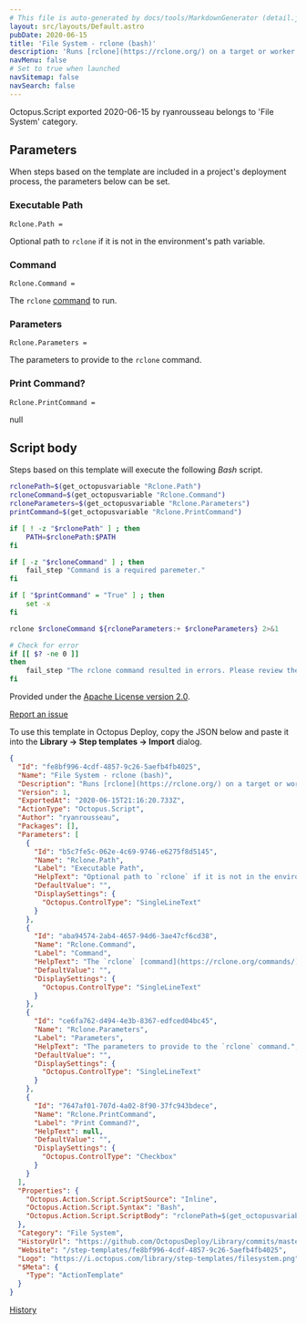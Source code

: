 ```yaml
---
# This file is auto-generated by docs/tools/MarkdownGenerator (detail.js)
layout: src/layouts/Default.astro
pubDate: 2020-06-15
title: 'File System - rclone (bash)'
description: 'Runs [rclone](https://rclone.org/) on a target or worker.'
navMenu: false
# Set to true when launched
navSitemap: false
navSearch: false
---
```


Octopus.Script exported 2020-06-15 by ryanrousseau belongs to 'File System' category.

## Parameters

When steps based on the template are included in a project's deployment process, the parameters below can be set.


<div class="param">

### Executable Path

`Rclone.Path = `

Optional path to `rclone` if it is not in the environment's path variable.

</div>
        
<div class="param">

### Command

`Rclone.Command = `

The `rclone` [command](https://rclone.org/commands/) to run.

</div>
        
<div class="param">

### Parameters

`Rclone.Parameters = `

The parameters to provide to the `rclone` command.

</div>
        
<div class="param">

### Print Command?

`Rclone.PrintCommand = `

null

</div>
        

## Script body

Steps based on this template will execute the following *Bash* script.

```bash
rclonePath=$(get_octopusvariable "Rclone.Path")
rcloneCommand=$(get_octopusvariable "Rclone.Command")
rcloneParameters=$(get_octopusvariable "Rclone.Parameters")
printCommand=$(get_octopusvariable "Rclone.PrintCommand")

if [ ! -z "$rclonePath" ] ; then
   	PATH=$rclonePath:$PATH
fi

if [ -z "$rcloneCommand" ] ; then
   	fail_step "Command is a required paremeter."
fi

if [ "$printCommand" = "True" ] ; then
    set -x
fi

rclone $rcloneCommand ${rcloneParameters:+ $rcloneParameters} 2>&1

# Check for error
if [[ $? -ne 0 ]]
then
    fail_step "The rclone command resulted in errors. Please review the logs above."
fi

```

Provided under the [Apache License version 2.0](https://github.com/OctopusDeploy/Library/blob/master/LICENSE.txt).

[Report an issue](https://github.com/OctopusDeploy/Library/issues/new?assignees=&labels=&projects=&template=bug-report.yml&title=Issue%20with%20File%20System%20-%20rclone%20(bash)&step-template=File%20System%20-%20rclone%20(bash))

<div class="get-json">

To use this template in Octopus Deploy, copy the JSON below and paste it into the **Library → Step templates → Import** dialog.

```json
{
  "Id": "fe8bf996-4cdf-4857-9c26-5aefb4fb4025",
  "Name": "File System - rclone (bash)",
  "Description": "Runs [rclone](https://rclone.org/) on a target or worker.",
  "Version": 1,
  "ExportedAt": "2020-06-15T21:16:20.733Z",
  "ActionType": "Octopus.Script",
  "Author": "ryanrousseau",
  "Packages": [],
  "Parameters": [
    {
      "Id": "b5c7fe5c-062e-4c69-9746-e6275f8d5145",
      "Name": "Rclone.Path",
      "Label": "Executable Path",
      "HelpText": "Optional path to `rclone` if it is not in the environment's path variable.",
      "DefaultValue": "",
      "DisplaySettings": {
        "Octopus.ControlType": "SingleLineText"
      }
    },
    {
      "Id": "aba94574-2ab4-4657-94d6-3ae47cf6cd38",
      "Name": "Rclone.Command",
      "Label": "Command",
      "HelpText": "The `rclone` [command](https://rclone.org/commands/) to run.",
      "DefaultValue": "",
      "DisplaySettings": {
        "Octopus.ControlType": "SingleLineText"
      }
    },
    {
      "Id": "ce6fa762-d494-4e3b-8367-edfced04bc45",
      "Name": "Rclone.Parameters",
      "Label": "Parameters",
      "HelpText": "The parameters to provide to the `rclone` command.",
      "DefaultValue": "",
      "DisplaySettings": {
        "Octopus.ControlType": "SingleLineText"
      }
    },
    {
      "Id": "7647af01-707d-4a02-8f90-37fc943bdece",
      "Name": "Rclone.PrintCommand",
      "Label": "Print Command?",
      "HelpText": null,
      "DefaultValue": "",
      "DisplaySettings": {
        "Octopus.ControlType": "Checkbox"
      }
    }
  ],
  "Properties": {
    "Octopus.Action.Script.ScriptSource": "Inline",
    "Octopus.Action.Script.Syntax": "Bash",
    "Octopus.Action.Script.ScriptBody": "rclonePath=$(get_octopusvariable \"Rclone.Path\")\nrcloneCommand=$(get_octopusvariable \"Rclone.Command\")\nrcloneParameters=$(get_octopusvariable \"Rclone.Parameters\")\nprintCommand=$(get_octopusvariable \"Rclone.PrintCommand\")\n\nif [ ! -z \"$rclonePath\" ] ; then\n   \tPATH=$rclonePath:$PATH\nfi\n\nif [ -z \"$rcloneCommand\" ] ; then\n   \tfail_step \"Command is a required paremeter.\"\nfi\n\nif [ \"$printCommand\" = \"True\" ] ; then\n    set -x\nfi\n\nrclone $rcloneCommand ${rcloneParameters:+ $rcloneParameters} 2>&1\n\n# Check for error\nif [[ $? -ne 0 ]]\nthen\n    fail_step \"The rclone command resulted in errors. Please review the logs above.\"\nfi\n"
  },
  "Category": "File System",
  "HistoryUrl": "https://github.com/OctopusDeploy/Library/commits/master/step-templates//opt/buildagent/work/75443764cd38076d/step-templates/file-system-rclone.json",
  "Website": "/step-templates/fe8bf996-4cdf-4857-9c26-5aefb4fb4025",
  "Logo": "https://i.octopus.com/library/step-templates/filesystem.png",
  "$Meta": {
    "Type": "ActionTemplate"
  }
}
```

[History](https://github.com/OctopusDeploy/Library/commits/master/step-templates/https://github.com/OctopusDeploy/Library/commits/master/step-templates//opt/buildagent/work/75443764cd38076d/step-templates/file-system-rclone.json)

</div>
